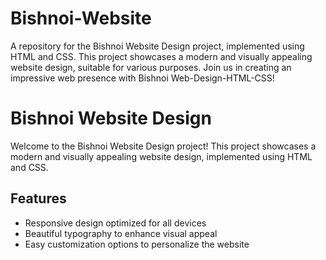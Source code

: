 # Bishnoi-Website
A repository for the Bishnoi Website Design project, implemented using HTML and CSS. This project showcases a modern and visually appealing website design, suitable for various purposes. Join us in creating an impressive web presence with Bishnoi Web-Design-HTML-CSS!
# Bishnoi Website Design

Welcome to the Bishnoi Website Design project! This project showcases a modern and visually appealing website design, implemented using HTML and CSS.

## Features

- Responsive design optimized for all devices
- Beautiful typography to enhance visual appeal
- Easy customization options to personalize the website
